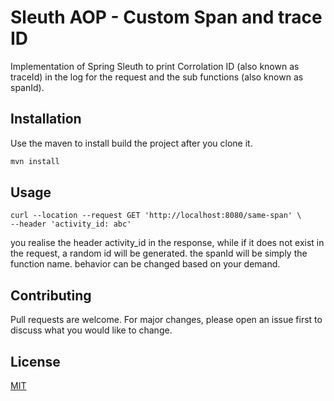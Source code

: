 # Sleuth AOP - Custom Span and trace ID

Implementation of Spring Sleuth to print Corrolation ID (also known as traceId) in the log for the request and the sub functions (also known as spanId).

## Installation

Use the maven to install build the project after you clone it.

```bash
mvn install
```

## Usage

```curl
curl --location --request GET 'http://localhost:8080/same-span' \
--header 'activity_id: abc' 
```
you realise the header activity_id in the response, while if it does not exist in the request, a random id will be generated.
the spanId will be simply the function name. behavior can be changed based on your demand.
## Contributing
Pull requests are welcome. For major changes, please open an issue first to discuss what you would like to change.


## License
[MIT](https://choosealicense.com/licenses/mit/)